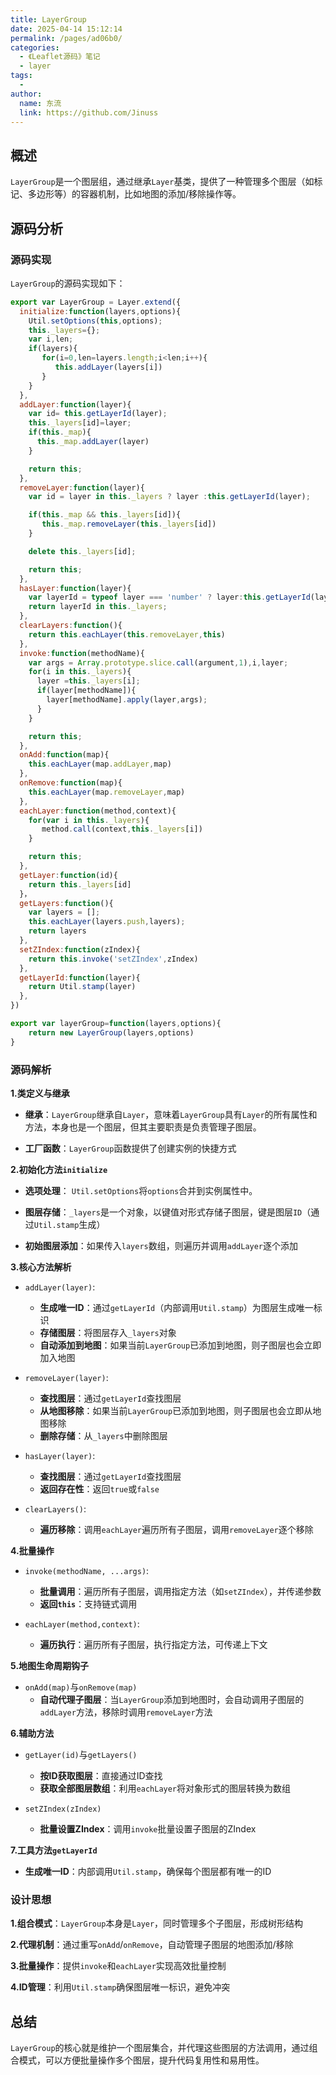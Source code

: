 ```yaml
---
title: LayerGroup
date: 2025-04-14 15:12:14
permalink: /pages/ad06b0/
categories:
  - 《Leaflet源码》笔记
  - layer
tags:
  -
author:
  name: 东流
  link: https://github.com/Jinuss
---
```


## 概述

`LayerGroup`是一个图层组，通过继承`Layer`基类，提供了一种管理多个图层（如标记、多边形等）的容器机制，比如地图的添加/移除操作等。

## 源码分析

### 源码实现

`LayerGroup`的源码实现如下：

```js
export var LayerGroup = Layer.extend({
  initialize:function(layers,options){
    Util.setOptions(this,options);
    this._layers={};
    var i,len;
    if(layers){
       for(i=0,len=layers.length;i<len;i++){
          this.addLayer(layers[i])
       }
    }
  },
  addLayer:function(layer){
    var id= this.getLayerId(layer);
    this._layers[id]=layer;
    if(this._map){
      this._map.addLayer(layer)
    }

    return this;
  },
  removeLayer:function(layer){
    var id = layer in this._layers ? layer :this.getLayerId(layer);

    if(this._map && this._layers[id]){
       this._map.removeLayer(this._layers[id])
    }

    delete this._layers[id];

    return this;
  },
  hasLayer:function(layer){
    var layerId = typeof layer === 'number' ? layer:this.getLayerId(layer);
    return layerId in this._layers;
  },
  clearLayers:function(){
    return this.eachLayer(this.removeLayer,this)
  },
  invoke:function(methodName){
    var args = Array.prototype.slice.call(argument,1),i,layer;
    for(i in this._layers){
      layer =this._layers[i];
      if(layer[methodName]){
        layer[methodName].apply(layer,args);
      }
    }

    return this;
  },
  onAdd:function(map){
    this.eachLayer(map.addLayer,map)
  },
  onRemove:function(map){
    this.eachLayer(map.removeLayer,map)
  },
  eachLayer:function(method,context){
    for(var i in this._layers){
       method.call(context,this._layers[i])
    }

    return this;
  },
  getLayer:function(id){
    return this._layers[id]
  }，
  getLayers:function(){
    var layers = [];
    this.eachLayer(layers.push,layers);
    return layers
  },
  setZIndex:function(zIndex){
    return this.invoke('setZIndex',zIndex)
  },
  getLayerId:function(layer){
    return Util.stamp(layer)
  },
})

export var layerGroup=function(layers,options){
    return new LayerGroup(layers,options)
}
```

### 源码解析

**1.类定义与继承**

- **继承**：`LayerGroup`继承自`Layer`，意味着`LayerGroup`具有`Layer`的所有属性和方法，本身也是一个图层，但其主要职责是负责管理子图层。
  
- **工厂函数**：`LayerGroup`函数提供了创建实例的快捷方式

**2.初始化方法`initialize`**

- **选项处理**： `Util.setOptions`将`options`合并到实例属性中。
  
- **图层存储**：`_layers`是一个对象，以键值对形式存储子图层，键是图层`ID`（通过`Util.stamp`生成）

- **初始图层添加**：如果传入`layers`数组，则遍历并调用`addLayer`逐个添加

**3.核心方法解析**

- `addLayer(layer)`:
  
  - **生成唯一ID**：通过`getLayerId`（内部调用`Util.stamp`）为图层生成唯一标识
  - **存储图层**：将图层存入`_layers`对象
  - **自动添加到地图**：如果当前`LayerGroup`已添加到地图，则子图层也会立即加入地图

- `removeLayer(layer)`:

  - **查找图层**：通过`getLayerId`查找图层
  - **从地图移除**：如果当前`LayerGroup`已添加到地图，则子图层也会立即从地图移除
  - **删除存储**：从`_layers`中删除图层

- `hasLayer(layer)`:
  
  - **查找图层**：通过`getLayerId`查找图层
  - **返回存在性**：返回`true`或`false`

- `clearLayers()`:
  
  - **遍历移除**：调用`eachLayer`遍历所有子图层，调用`removeLayer`逐个移除


**4.批量操作**

- `invoke(methodName, ...args)`:

  - **批量调用**：遍历所有子图层，调用指定方法（如`setZIndex`），并传递参数
  - **返回`this`**：支持链式调用

- `eachLayer(method,context)`:
  - **遍历执行**：遍历所有子图层，执行指定方法，可传递上下文

**5.地图生命周期钩子**

- `onAdd(map)`与`onRemove(map)`
  - **自动代理子图层**：当`LayerGroup`添加到地图时，会自动调用子图层的`addLayer`方法，移除时调用`removeLayer`方法

**6.辅助方法**

- `getLayer(id)`与`getLayers()`
  - **按ID获取图层**：直接通过ID查找
  - **获取全部图层数组**：利用`eachLayer`将对象形式的图层转换为数组

- `setZIndex(zIndex)`
  - **批量设置ZIndex**：调用`invoke`批量设置子图层的ZIndex


**7.工具方法`getLayerId`**
  
  - **生成唯一ID**：内部调用`Util.stamp`，确保每个图层都有唯一的ID

### 设计思想

**1.组合模式**：`LayerGroup`本身是`Layer`，同时管理多个子图层，形成树形结构

**2.代理机制**：通过重写`onAdd`/`onRemove`，自动管理子图层的地图添加/移除

**3.批量操作**：提供`invoke`和`eachLayer`实现高效批量控制

**4.ID管理**：利用`Util.stamp`确保图层唯一标识，避免冲突


## 总结

`LayerGroup`的核心就是维护一个图层集合，并代理这些图层的方法调用，通过组合模式，可以方便批量操作多个图层，提升代码复用性和易用性。

